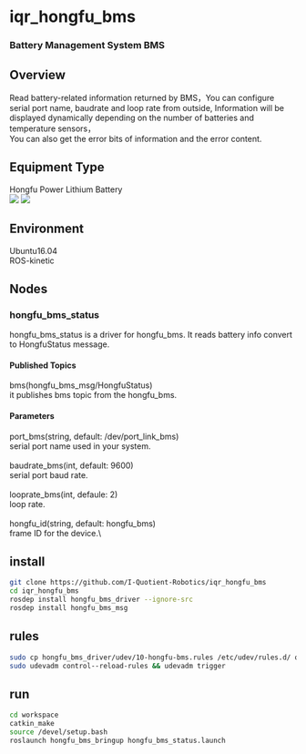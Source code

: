 # iqr_hongfu_bms
### Battery Management System BMS
## Overview
Read battery-related information returned by BMS，You can configure serial port name, baudrate and loop rate from outside,
Information will be displayed dynamically depending on the number of batteries and temperature sensors，\
You can also get the error bits of information and the error content.
## Equipment Type
Hongfu Power Lithium Battery\
![](https://github.com/I-Quotient-Robotics/iqr_hongfu_bms/blob/master/type_pic/144283718.jpg)
![](https://github.com/I-Quotient-Robotics/iqr_hongfu_bms/blob/master/type_pic/60348685.jpg)

## Environment
Ubuntu16.04\
ROS-kinetic
## Nodes
### hongfu_bms_status
hongfu_bms_status is a driver for hongfu_bms. It reads battery info convert to HongfuStatus message.
#### Published Topics
bms(hongfu_bms_msg/HongfuStatus)\
it publishes bms topic from the hongfu_bms.
#### Parameters
port_bms(string, default: /dev/port_link_bms)\
serial port name used in your system.\
\
baudrate_bms(int, default: 9600)\
serial port baud rate.\
\
looprate_bms(int, defaule: 2)\
loop rate.\
\
hongfu_id(string, default: hongfu_bms)\
frame ID for the device.\
## install
```bash
git clone https://github.com/I-Quotient-Robotics/iqr_hongfu_bms
cd iqr_hongfu_bms
rosdep install hongfu_bms_driver --ignore-src
rosdep install hongfu_bms_msg
```
## rules
```bash
sudo cp hongfu_bms_driver/udev/10-hongfu-bms.rules /etc/udev/rules.d/ or /lib/udec/rules.d
sudo udevadm control--reload-rules && udevadm trigger
```
## run
```bash
cd workspace
catkin_make
source /devel/setup.bash
roslaunch hongfu_bms_bringup hongfu_bms_status.launch
```


